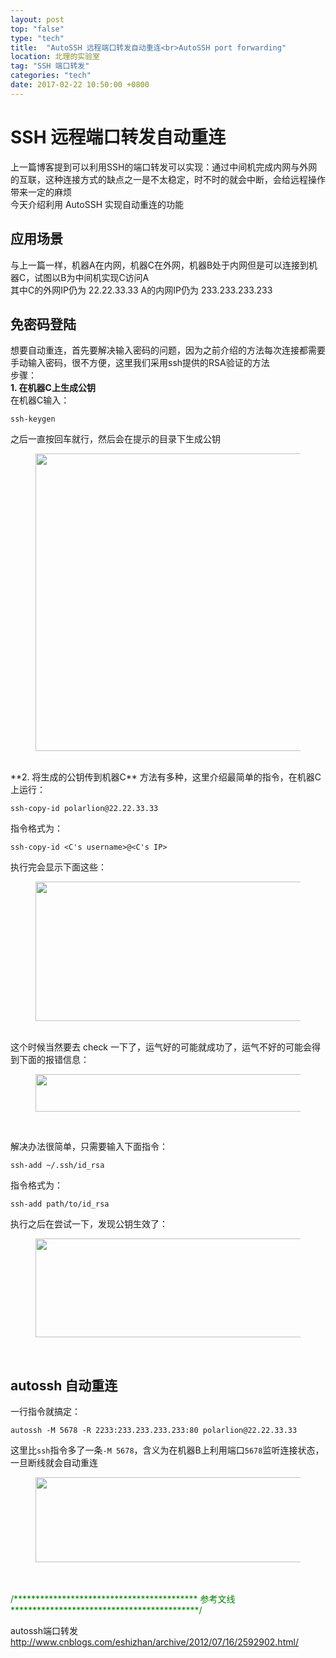 ```yaml
---
layout: post
top: "false"
type: "tech"
title:  "AutoSSH 远程端口转发自动重连<br>AutoSSH port forwarding"
location: 北理的实验室
tag: "SSH 端口转发"
categories: "tech"
date: 2017-02-22 10:50:00 +0800
---
```



# SSH 远程端口转发自动重连
上一篇博客提到可以利用SSH的端口转发可以实现：通过中间机完成内网与外网的互联，这种连接方式的缺点之一是不太稳定，时不时的就会中断，会给远程操作带来一定的麻烦  
今天介绍利用 AutoSSH 实现自动重连的功能


## 应用场景
与上一篇一样，机器A在内网，机器C在外网，机器B处于内网但是可以连接到机器C，试图以B为中间机实现C访问A  
其中C的外网IP仍为 22.22.33.33
A的内网IP仍为 233.233.233.233


## 免密码登陆
想要自动重连，首先要解决输入密码的问题，因为之前介绍的方法每次连接都需要手动输入密码，很不方便，这里我们采用ssh提供的RSA验证的方法  
步骤：  
**1. 在机器C上生成公钥**  
在机器C输入：

	ssh-keygen

之后一直按回车就行，然后会在提示的目录下生成公钥
<figure align="left">
<img src="{{ site.baseurl }}/images/20170222a/1.jpg" align="middle"  width="608" height="476" />  
</figure >
<br />
**2. 将生成的公钥传到机器C**  
方法有多种，这里介绍最简单的指令，在机器C上运行：

	ssh-copy-id polarlion@22.22.33.33

指令格式为：

	ssh-copy-id <C's username>@<C's IP>

执行完会显示下面这些：  
<figure align="left">
<img src="{{ site.baseurl }}/images/20170222a/2.jpg" align="middle"  width="862" height="223" />  
</figure >
<br />
这个时候当然要去 check 一下了，运气好的可能就成功了，运气不好的可能会得到下面的报错信息：  
<figure align="left">
<img src="{{ site.baseurl }}/images/20170222a/3.jpg" align="middle"  width="471" height="60" />  
</figure >
<br />

解决办法很简单，只需要输入下面指令：  

	ssh-add ~/.ssh/id_rsa

指令格式为：  

	ssh-add path/to/id_rsa

执行之后在尝试一下，发现公钥生效了：  
<figure align="left">
<img src="{{ site.baseurl }}/images/20170222a/4.jpg" align="middle"  width="740" height="158" />  
</figure >
<br />

## autossh 自动重连
一行指令就搞定：

	autossh -M 5678 -R 2233:233.233.233.233:80 polarlion@22.22.33.33

这里比`ssh`指令多了一条`-M 5678`，含义为在机器B上利用端口`5678`监听连接状态，一旦断线就会自动重连

<figure align="left">
<img src="{{ site.baseurl }}/images/20170222a/5.jpg" align="middle"  width="720" height="136" />  
</figure >
<br />
<br /><font color="green">/******************************************  参考文线  *******************************************/</font><br />


autossh端口转发 <a href="http://www.cnblogs.com/eshizhan/archive/2012/07/16/2592902.html">http://www.cnblogs.com/eshizhan/archive/2012/07/16/2592902.html/</a>





